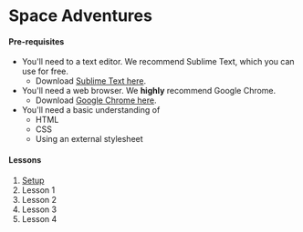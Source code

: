 # Space Adventures

#### Pre-requisites
  
  - You'll need to a text editor. We recommend Sublime Text, which you can use for free.
    - Download [Sublime Text here](http://www.sublimetext.com/).
  - You'll need a web browser. We __highly__ recommend Google Chrome.
    - Download [Google Chrome here](https://www.google.com/intl/en/chrome/browser/).
  - You'll need a basic understanding of
    - HTML
    - CSS
    - Using an external stylesheet

#### Lessons

1. [Setup](setup/setup.md)
1. Lesson 1
1. Lesson 2
1. Lesson 3
1. Lesson 4
